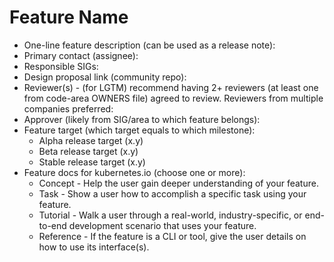 # Feature Name
- One-line feature description (can be used as a release note):
- Primary contact (assignee):
- Responsible SIGs:
- Design proposal link (community repo):
- Reviewer(s) - (for LGTM) recommend having 2+ reviewers (at least one from code-area OWNERS file) agreed to review. Reviewers from multiple companies preferred:
- Approver (likely from SIG/area to which feature belongs):
- Feature target (which target equals to which milestone):
  - Alpha release target (x.y)
  - Beta release target (x.y)
  - Stable release target (x.y)
- Feature docs for kubernetes.io (choose one or more):
  - Concept - Help the user gain deeper understanding of your feature.
  - Task - Show a user how to accomplish a specific task using your feature.
  - Tutorial - Walk a user through a real-world, industry-specific, or end-to-end development scenario that uses your feature.
  - Reference - If the feature is a CLI or tool, give the user details on how to use its interface(s).
